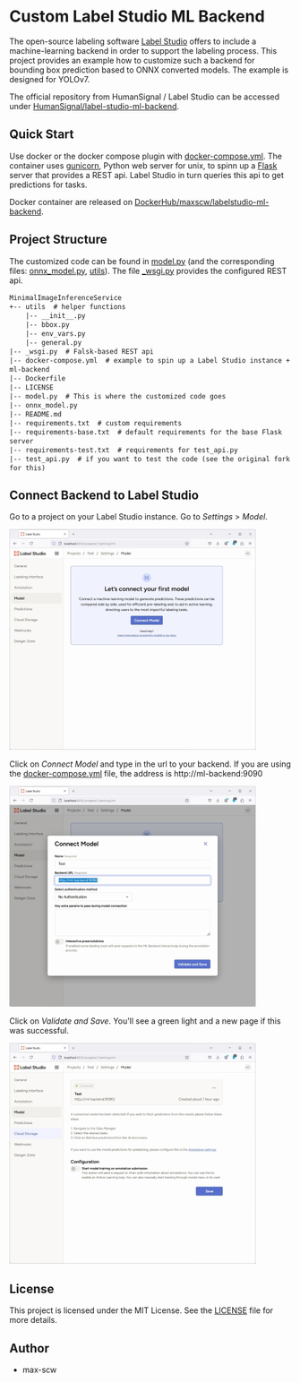 # Custom Label Studio ML Backend

The open-source labeling software [Label Studio](https://labelstud.io/) offers to include a machine-learning backend in order to support the labeling process. This project provides an example how to customize such a backend for bounding box prediction based to ONNX converted models. The example is designed for YOLOv7.

The official repository from HumanSignal / Label Studio can be accessed under [HumanSignal/label-studio-ml-backend](https://github.com/HumanSignal/label-studio-ml-backend).

## Quick Start

Use docker or the docker compose plugin with [docker-compose.yml](docker-compose.yml).
The container uses [gunicorn](https://gunicorn.org/), Python web server for unix, to spinn up a [Flask](https://flask.palletsprojects.com/en/3.0.x/) server that provides a REST api. Label Studio in turn queries this api to get predictions for tasks.

Docker container are released on [DockerHub/maxscw/labelstudio-ml-backend](https://hub.docker.com/r/maxscw/labelstudio-ml-backend).

## Project Structure

The customized code can be found in [model.py](model.py) (and the corresponding files: [onnx_model.py](onnx_model.py), [utils](utils)).
The file [_wsgi.py](_wsgi.py) provides the configured REST api.

````
MinimalImageInferenceService
+-- utils  # helper functions
    |-- __init__.py
    |-- bbox.py
    |-- env_vars.py
    |-- general.py
|-- _wsgi.py  # Falsk-based REST api
|-- docker-compose.yml  # example to spin up a Label Studio instance + ml-backend
|-- Dockerfile
|-- LICENSE
|-- model.py  # This is where the customized code goes
|-- onnx_model.py
|-- README.md
|-- requirements.txt  # custom requirements
|-- requirements-base.txt  # default requirements for the base Flask server
|-- requirements-test.txt  # requirements for test_api.py
|-- test_api.py  # if you want to test the code (see the original fork for this)
````

## Connect Backend to Label Studio

Go to a project on your Label Studio instance. Go to *Settings* > *Model*.

![LabelStudioMLBackend_Settings_Model_new.jpg](docs%2FLabelStudioMLBackend_Settings_Model_new.jpg)

Click on *Connect Model* and type in the url to your backend. If you are using the [docker-compose.yml](docker-compose.yml) file, the address is http://ml-backend:9090

![LabelStudioMLBackend_Model_Connect_Model.jpg](docs%2FLabelStudioMLBackend_Model_Connect_Model.jpg)

Click on *Validate and Save*. You'll see a green light and a new page if this was successful.

![LabelStudioMLBackend_Model_Connected.jpg](docs%2FLabelStudioMLBackend_Model_Connected.jpg)

## License

This project is licensed under the MIT License. See the [LICENSE](LICENSE) file for more details.

## Author

 - max-scw
